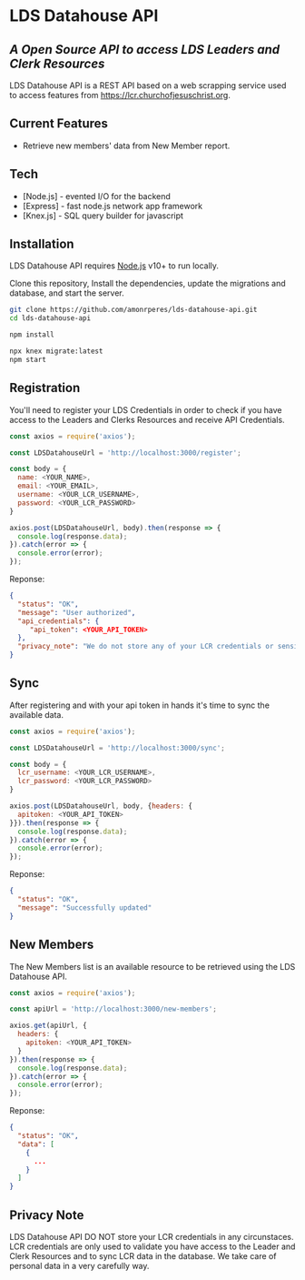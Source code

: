 # LDS Datahouse API
## _A Open Source API to access LDS Leaders and Clerk Resources_

LDS Datahouse API is a REST API based on a web scrapping service used to access features from https://lcr.churchofjesuschrist.org.

## Current Features
- Retrieve new members' data from New Member report.

## Tech
- [Node.js] - evented I/O for the backend
- [Express] - fast node.js network app framework
- [Knex.js] - SQL query builder for javascript

## Installation

LDS Datahouse API requires [Node.js](https://nodejs.org/) v10+ to run locally.

Clone this repository, Install the dependencies, update the migrations and database, and start the server.

```sh
git clone https://github.com/amonrperes/lds-datahouse-api.git
cd lds-datahouse-api

npm install

npx knex migrate:latest
npm start
```

## Registration

You'll need to register your LDS Credentials in order to check if you have access to the Leaders and Clerks Resources and receive API Credentials.

```javascript
const axios = require('axios');

const LDSDatahouseUrl = 'http://localhost:3000/register';

const body = {
  name: <YOUR_NAME>,
  email: <YOUR_EMAIL>,
  username: <YOUR_LCR_USERNAME>,
  password: <YOUR_LCR_PASSWORD>
}

axios.post(LDSDatahouseUrl, body).then(response => {
  console.log(response.data);
}).catch(error => {
  console.error(error);
});

```
Reponse:
```json
{
  "status": "OK",
  "message": "User authorized",
  "api_credentials": { 
     "api_token": <YOUR_API_TOKEN>
  },
  "privacy_note": "We do not store any of your LCR credentials or sensitive personal information. LCR credentials are only used to check an user permission to use LCR and to sync data pertinent to an user calling."
}
```

## Sync

After registering and with your api token in hands it's time to sync the available data.

```javascript
const axios = require('axios');

const LDSDatahouseUrl = 'http://localhost:3000/sync';

const body = {
  lcr_username: <YOUR_LCR_USERNAME>,
  lcr_password: <YOUR_LCR_PASSWORD>
}

axios.post(LDSDatahouseUrl, body, {headers: {
  apitoken: <YOUR_API_TOKEN>
}}).then(response => {
  console.log(response.data);
}).catch(error => {
  console.error(error);
});

```
Reponse:
```json
{ 
  "status": "OK", 
  "message": "Successfully updated" 
}
```

## New Members

The New Members list is an available resource to be retrieved using the LDS Datahouse API.

```javascript
const axios = require('axios');

const apiUrl = 'http://localhost:3000/new-members';

axios.get(apiUrl, {
  headers: {
    apitoken: <YOUR_API_TOKEN>
  }
}).then(response => {
  console.log(response.data);
}).catch(error => {
  console.error(error);
});

```
Reponse:
```json
{
  "status": "OK",
  "data": [
    {
      ...
    }
  ]
}
```

## Privacy Note
LDS Datahouse API DO NOT store your LCR credentials in any circunstaces. LCR credentials are only used to validate you have access to the Leader and Clerk Resources and to sync LCR data in the database. We take care of personal data in a very carefully way.
